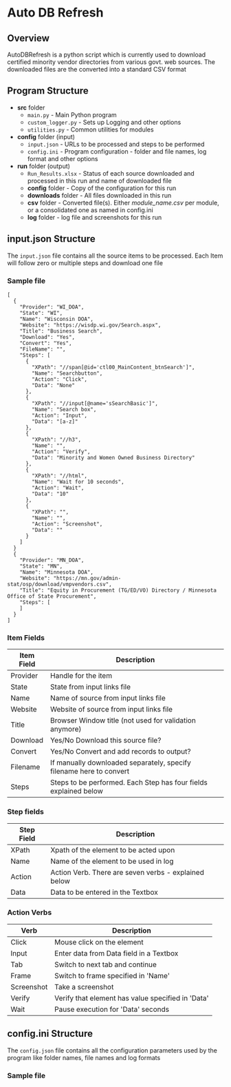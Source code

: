 # Auto DB Refresh
## Overview
AutoDBRefresh is a python script which is currently used to download certified minority vendor directories
from various govt. web sources. The downloaded files are the converted into a standard CSV format
## Program Structure
 - **src** folder
   - `main.py` - Main Python program
   - `custom_logger.py`  - Sets up Logging and other options
   - `utilities.py`  - Common utilities for modules
 - **config** folder (input)
   - `input.json` - URLs to be processed and steps to be performed
   - `config.ini` - Program configuration - folder and file names, log format and other options
 - **run** folder (output)
   - `Run_Results.xlsx` - Status of each source downloaded and processed in this run and name of downloaded file
   - **config** folder - Copy of the configuration for this run
   - **downloads** folder - All files downloaded in this run
   - **csv** folder - Converted file(s). Either <em>module_name.csv</em> per module, or a consolidated one as named in config.ini
   - **log** folder - log file and screenshots for this run
## input.json Structure
The `input.json` file contains all the source items to be processed. Each Item will follow zero or multiple steps and download one file
### Sample file
~~~
[
  {
    "Provider": "WI_DOA",
    "State": "WI",
    "Name": "Wisconsin DOA",
    "Website": "https://wisdp.wi.gov/Search.aspx",
    "Title": "Business Search",
    "Download": "Yes",
    "Convert": "Yes",
    "FileName": "",
    "Steps": [
      {
        "XPath": "//span[@id='ctl00_MainContent_btnSearch']",
        "Name": "Searchbutton",
        "Action": "Click",
        "Data": "None"
      },
      {
        "XPath": "//input[@name='sSearchBasic']",
        "Name": "Search box",
        "Action": "Input",
        "Data": "[a-z]"
      },
      {
        "XPath": "//h3",
        "Name": "",
        "Action": "Verify",
        "Data": "Minority and Women Owned Business Directory"
      },
      {
        "XPath": "//html",
        "Name": "Wait for 10 seconds",
        "Action": "Wait",
        "Data": "10"
      },
      {
        "XPath": "",
        "Name": "",
        "Action": "Screenshot",
        "Data": ""
      }
    ]
  }
  {
    "Provider": "MN_DOA",
    "State": "MN",
    "Name": "Minnesota DOA",
    "Website": "https://mn.gov/admin-stat/osp/download/vmpvendors.csv",
    "Title": "Equity in Procurement (TG/ED/VO) Directory / Minnesota Office of State Procurement",
    "Steps": [
    ]
  }
]
~~~
### Item Fields
|Item Field|Description|
|-|-|
|Provider|Handle for the item|
|State|State from input links file|
|Name|Name of source from input links file|
|Website|Website of source from input links file|
|Title|Browser Window title (not used for validation anymore)|
|Download|Yes/No Download this source file?|
|Convert|Yes/No Convert and add records to output?|
|Filename|If manually downloaded separately, specify filename here to convert|
|Steps|Steps to be performed. Each Step has four fields explained below|
### Step fields
|Step Field|Description|
|-|-|
|XPath|Xpath of the element to be acted upon|
|Name|Name of the element to be used in log|
|Action|Action Verb. There are seven verbs - explained below|
|Data|Data to be entered in the Textbox|
### Action Verbs
|Verb|Description|
|-|-|
|Click|Mouse click on the element|
|Input|Enter data from Data field in a Textbox|
|Tab|Switch to next tab and continue|
|Frame|Switch to frame specified in 'Name'|
|Screenshot|Take a screenshot|
|Verify|Verify that element has value specified in 'Data'|
|Wait|Pause execution for 'Data' seconds|
## config.ini Structure
The `config.json` file contains all the configuration parameters used by the program like folder names, file names and log formats

### Sample file
~~~

